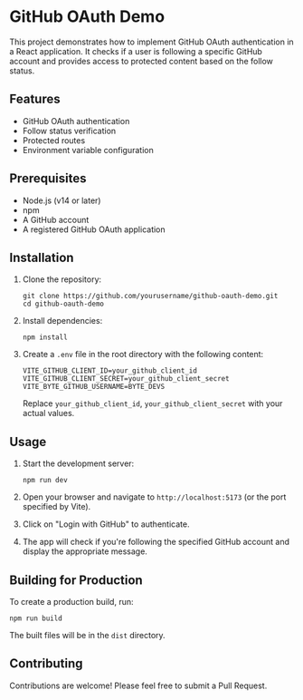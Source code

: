 # GitHub OAuth Demo

This project demonstrates how to implement GitHub OAuth authentication in a React application. It checks if a user is following a specific GitHub account and provides access to protected content based on the follow status.

## Features

- GitHub OAuth authentication
- Follow status verification
- Protected routes
- Environment variable configuration

## Prerequisites

- Node.js (v14 or later)
- npm
- A GitHub account
- A registered GitHub OAuth application

## Installation

1. Clone the repository:
   ```
   git clone https://github.com/yourusername/github-oauth-demo.git
   cd github-oauth-demo
   ```

2. Install dependencies:
   ```
   npm install
   ```

3. Create a `.env` file in the root directory with the following content:
   ```
   VITE_GITHUB_CLIENT_ID=your_github_client_id
   VITE_GITHUB_CLIENT_SECRET=your_github_client_secret
   VITE_BYTE_GITHUB_USERNAME=BYTE_DEVS
   ```
   Replace `your_github_client_id`, `your_github_client_secret` with your actual values.

## Usage

1. Start the development server:
   ```
   npm run dev
   ```

2. Open your browser and navigate to `http://localhost:5173` (or the port specified by Vite).

3. Click on "Login with GitHub" to authenticate.

4. The app will check if you're following the specified GitHub account and display the appropriate message.

## Building for Production

To create a production build, run:

```
npm run build
```

The built files will be in the `dist` directory.

## Contributing

Contributions are welcome! Please feel free to submit a Pull Request.
